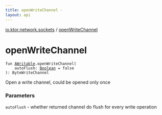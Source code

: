 ```yaml
---
title: openWriteChannel - 
layout: api
---
```


<div class='api-docs-breadcrumbs'><a href="index.html">io.ktor.network.sockets</a> / <a href="./open-write-channel.html">openWriteChannel</a></div>

# openWriteChannel

<div class="signature"><code><span class="keyword">fun </span><a href="-a-writable/index.html"><span class="identifier">AWritable</span></a><span class="symbol">.</span><span class="identifier">openWriteChannel</span><span class="symbol">(</span><br/>&nbsp;&nbsp;&nbsp;&nbsp;<span class="parameterName" id="io.ktor.network.sockets$openWriteChannel(io.ktor.network.sockets.AWritable, kotlin.Boolean)/autoFlush">autoFlush</span><span class="symbol">:</span>&nbsp;<a href="https://kotlinlang.org/api/latest/jvm/stdlib/kotlin/-boolean/index.html"><span class="identifier">Boolean</span></a>&nbsp;<span class="symbol">=</span>&nbsp;false<br/><span class="symbol">)</span><span class="symbol">: </span><span class="identifier">ByteWriteChannel</span></code></div>

Open a write channel, could be opened only once

### Parameters

<code>autoFlush</code> - whether returned channel do flush for every write operation